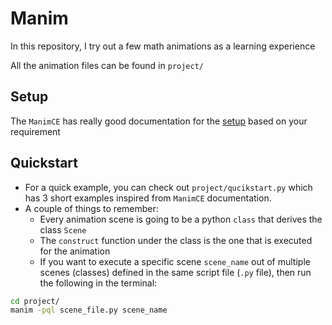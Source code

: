 # Manim

In this repository, I try out a few math animations as a learning experience

All the animation files can be found in `project/`

## Setup

The `ManimCE` has really good documentation for the [setup](https://docs.manim.community/en/stable/installation.html) based on your requirement

## Quickstart

- For a quick example, you can check out `project/qucikstart.py` which has 3 short examples inspired from `ManimCE` documentation.
- A couple of things to remember:
    - Every animation scene is going to be a python `class` that derives the class `Scene`
    - The `construct` function under the class is the one that is executed for the animation
    - If you want to execute a specific scene `scene_name` out of multiple scenes (classes) defined in the same script file (`.py` file), then run the following in the terminal:
```bash
cd project/
manim -pql scene_file.py scene_name
```